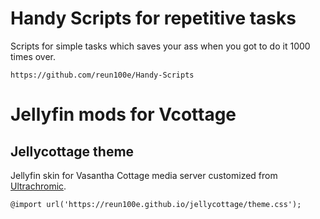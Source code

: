# Handy Scripts for repetitive tasks

Scripts for simple tasks which saves your ass when you got to do it 1000 times over.

```
https://github.com/reun100e/Handy-Scripts
```

# Jellyfin mods for Vcottage

## Jellycottage theme

Jellyfin skin for Vasantha Cottage media server customized from [Ultrachromic](https://github.com/CTalvio/Ultrachromic).

```
@import url('https://reun100e.github.io/jellycottage/theme.css');
```
